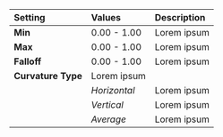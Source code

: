 | Setting            | Values       | Description |
| :----------------- | :----------- | :---------- |
| **Min**            | 0.00 - 1.00  | Lorem ipsum |
| **Max**            | 0.00 - 1.00  | Lorem ipsum |
| **Falloff**        | 0.00 - 1.00  | Lorem ipsum |
| **Curvature Type** | Lorem ipsum  |
|                    | *Horizontal* | Lorem ipsum |
|                    | *Vertical*   | Lorem ipsum |
|                    | *Average*    | Lorem ipsum |
